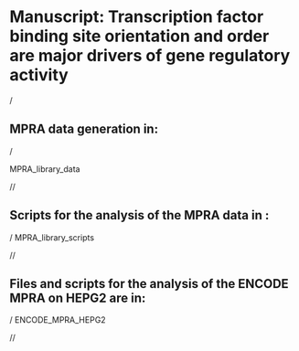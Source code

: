 # Manuscript: Transcription factor binding site orientation and order are major drivers of gene regulatory activity

/

## MPRA data generation in:

/

 MPRA_library_data

//

## Scripts for the analysis of the MPRA data in :
/
MPRA_library_scripts

//

## Files and scripts for the analysis of the ENCODE MPRA on HEPG2 are in:
/
ENCODE_MPRA_HEPG2


//
